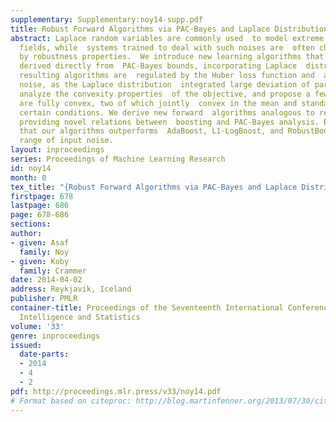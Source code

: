 ```yaml
---
supplementary: Supplementary:noy14-supp.pdf
title: Robust Forward Algorithms via PAC-Bayes and Laplace Distributions
abstract: Laplace random variables are commonly used  to model extreme noise in many
  fields, while  systems trained to deal with such noises are  often characterized
  by robustness properties.  We introduce new learning algorithms that  minimize objectives
  derived directly from  PAC-Bayes bounds, incorporating Laplace  distributions. The
  resulting algorithms are  regulated by the Huber loss function and  are robust to
  noise, as the Laplace distribution  integrated large deviation of parameters.  We
  analyze the convexity properties  of the objective, and propose a few bounds  which
  are fully convex, two of which jointly  convex in the mean and standard-deviation  under
  certain conditions. We derive new forward  algorithms analogous to recent boosting  algorithms,
  providing novel relations between  boosting and PAC-Bayes analysis. Experiments  show
  that our algorithms outperforms  AdaBoost, L1-LogBoost, and RobustBoost  in a wide
  range of input noise.
layout: inproceedings
series: Proceedings of Machine Learning Research
id: noy14
month: 0
tex_title: "{Robust Forward Algorithms via PAC-Bayes and Laplace Distributions}"
firstpage: 678
lastpage: 686
page: 678-686
sections: 
author:
- given: Asaf
  family: Noy
- given: Koby
  family: Crammer
date: 2014-04-02
address: Reykjavik, Iceland
publisher: PMLR
container-title: Proceedings of the Seventeenth International Conference on Artificial
  Intelligence and Statistics
volume: '33'
genre: inproceedings
issued:
  date-parts:
  - 2014
  - 4
  - 2
pdf: http://proceedings.mlr.press/v33/noy14.pdf
# Format based on citeproc: http://blog.martinfenner.org/2013/07/30/citeproc-yaml-for-bibliographies/
---
```

